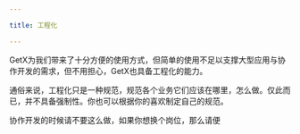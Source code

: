 ```yaml
---

title: 工程化

---
```


GetX为我们带来了十分方便的使用方式，但简单的使用不足以支撑大型应用与协作开发的需求，但不用担心，GetX也具备工程化的能力。

通俗来说，工程化只是一种规范，规范各个业务它们应该在哪里，怎么做。仅此而已，并不具备强制性。你也可以根据你的喜欢制定自己的规范。

<Alert type='warning'>协作开发的时候请不要这么做，如果你想换个岗位，那么请便</Alert>
